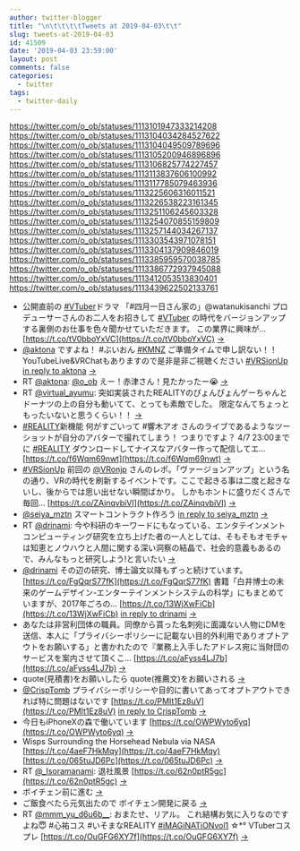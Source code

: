 ```yaml
---
author: twitter-blogger
title: "\n\t\t\t\tTweets at 2019-04-03\t\t"
slug: tweets-at-2019-04-03
id: 41509
date: '2019-04-03 23:59:00'
layout: post
comments: false
categories:
  - twitter
tags:
  - twitter-daily
---
```


https://twitter.com/o_ob/statuses/1113101947333214208 https://twitter.com/o_ob/statuses/1113104034284527622 https://twitter.com/o_ob/statuses/1113104049509789696 https://twitter.com/o_ob/statuses/1113105200946896896 https://twitter.com/o_ob/statuses/1113106825774227457 https://twitter.com/o_ob/statuses/1113113837606100992 https://twitter.com/o_ob/statuses/1113117785079463936 https://twitter.com/o_ob/statuses/1113225606316011521 https://twitter.com/o_ob/statuses/1113226538223161345 https://twitter.com/o_ob/statuses/1113251106245603328 https://twitter.com/o_ob/statuses/1113254070855159809 https://twitter.com/o_ob/statuses/1113257144034267137 https://twitter.com/o_ob/statuses/1113303543971078151 https://twitter.com/o_ob/statuses/1113304137909846019 https://twitter.com/o_ob/statuses/1113385959570038785 https://twitter.com/o_ob/statuses/1113386772937945088 https://twitter.com/o_ob/statuses/1113412053513830401 https://twitter.com/o_ob/statuses/1113439622502133761  

*   公開直前の [#VTuber](https://twitter.com/search?q=%23VTuber&src=hash)ドラマ 「#四月一日さん家の」@watanukisanchi プロデューサーさんのお二人をお招きして [#VTuber](https://twitter.com/search?q=%23VTuber&src=hash) の時代をバージョンアップする裏側のお仕事を色々聞かせていただきます。 この業界に興味が… [https://t.co/tV0bboYxVC](https://t.co/tV0bboYxVC) [->](https://twitter.com/o_ob/statuses/1113101947333214208)
*   [@aktona](https://twitter.com/aktona) ですよね！ #ぶいおん [#KMNZ](https://twitter.com/search?q=%23KMNZ&src=hash) ご準備タイムで申し訳ない！！ YouTubeLive&VRChatもありますので是非是非ご視聴ください [#VRSionUp](https://twitter.com/search?q=%23VRSionUp&src=hash) [in reply to aktona](https://twitter.com/aktona/statuses/1113103054000205824) [->](https://twitter.com/o_ob/statuses/1113104034284527622)
*   RT [@aktona](https://twitter.com/aktona): [@o_ob](https://twitter.com/o_ob) えー！赤津さん！見たかったー😭 [->](https://twitter.com/o_ob/statuses/1113104049509789696)
*   RT [@virtual_ayumu](https://twitter.com/virtual_ayumu): 突如実装されたREALITYのぴょんぴょんゲーちゃんとドーナツの上の自分も動いてて、とっても素敵でした。 限定なんてちょっともったいないと思うくらい！！ [->](https://twitter.com/o_ob/statuses/1113105200946896896)
*   [#REALITY](https://twitter.com/search?q=%23REALITY&src=hash)新機能 何がすごいって #響木アオ さんのライブであるようなツーショットが自分のアバターで撮れてしまう！ つまりですよ？ 4/7 23:00までに [#REALITY](https://twitter.com/search?q=%23REALITY&src=hash) ダウンロードしてナイスなアバター作って配信してエ… [https://t.co/f6Wqm69nwt](https://t.co/f6Wqm69nwt) [->](https://twitter.com/o_ob/statuses/1113106825774227457)
*   [#VRSionUp](https://twitter.com/search?q=%23VRSionUp&src=hash) 前回の [@VRonjp](https://twitter.com/VRonjp) さんのレポ。「ヴァージョンアップ」という名の通り、VRの時代を刷新するイベントです。ここで起きる事は二度と起きないし、後からでは思い出せない瞬間ばかり。 しかもホントに盛りだくさんで毎回… [https://t.co/ZAinqvbiVI](https://t.co/ZAinqvbiVI) [->](https://twitter.com/o_ob/statuses/1113113837606100992)
*   [@seiya_mztn](https://twitter.com/seiya_mztn) スマートコントラクト作ろう [in reply to seiya_mztn](https://twitter.com/seiya_mztn/statuses/1113116482886496256) [->](https://twitter.com/o_ob/statuses/1113117785079463936)
*   RT [@drinami](https://twitter.com/drinami): 今や科研のキーワードにもなっている、エンタテインメントコンピューティング研究を立ち上げた者の一人としては、そもそもオモチャは知恵とノウハウと人間に関する深い洞察の結晶で、社会的意義もあるので、みんなもっと研究しよう!と言いたい [->](https://twitter.com/o_ob/statuses/1113225606316011521)
*   [@drinami](https://twitter.com/drinami) その辺の研究、博士論文以降もずっと続けています。 [https://t.co/FgQqrS77fK](https://t.co/FgQqrS77fK) 書籍「白井博士の未来のゲームデザイン-エンターテインメントシステムの科学」にもまとめていますが、2017年ごろの… [https://t.co/13WjXwFiCb](https://t.co/13WjXwFiCb) [in reply to drinami](https://twitter.com/drinami/statuses/1113221612952621056) [->](https://twitter.com/o_ob/statuses/1113226538223161345)
*   あなたは非営利団体の職員。同僚から貰った名刺宛に面識ない人物にDMを送信、本人に「プライバシーポリシーに記載ない目的外利用でありオプトアウトをお願いする」と書かれたので『業務上入手したアドレス宛に当財団のサービスを案内させて頂くこ… [https://t.co/aFyss4LJ7b](https://t.co/aFyss4LJ7b) [->](https://twitter.com/o_ob/statuses/1113251106245603328)
*   quote(見積書)をお願いしたら quote(推薦文)をお願いされる [->](https://twitter.com/o_ob/statuses/1113254070855159809)
*   [@CrispTomb](https://twitter.com/CrispTomb) プライバシーポリシーや目的に書いてあってオプトアウトできれば特に問題はないです [https://t.co/PMIt1Ez8uV](https://t.co/PMIt1Ez8uV) [in reply to CrispTomb](https://twitter.com/CrispTomb/statuses/1113254923070660609) [->](https://twitter.com/o_ob/statuses/1113257144034267137)
*   今日もiPhoneXの森で働いています [https://t.co/OWPWyto6yq](https://t.co/OWPWyto6yq) [->](https://twitter.com/o_ob/statuses/1113303543971078151)
*   Wisps Surrounding the Horsehead Nebula via NASA [https://t.co/4aeF7HkMqy](https://t.co/4aeF7HkMqy) [https://t.co/065tuJD6Pc](https://t.co/065tuJD6Pc) [->](https://twitter.com/o_ob/statuses/1113304137909846019)
*   RT [@_Isoramanami](https://twitter.com/_Isoramanami): 退社風景 [https://t.co/62n0ptR5gc](https://t.co/62n0ptR5gc) [->](https://twitter.com/o_ob/statuses/1113385959570038785)
*   ボイチェン前に進む [->](https://twitter.com/o_ob/statuses/1113386772937945088)
*   ご飯食べたら元気出たので ボイチェン開発に戻る [->](https://twitter.com/o_ob/statuses/1113412053513830401)
*   RT [@mmm_yu_d6u6b__](https://twitter.com/mmm_yu_d6u6b__): おまたせ、リアル。 これ結構お気に入りなのですよね😇 #心祐コス #いそまなREALITY [#iMAGiNATiONvol1](https://twitter.com/search?q=%23iMAGiNATiONvol1&src=hash) ☆*° VTuberコスプレ [https://t.co/OuGFG6XY7f](https://t.co/OuGFG6XY7f) [->](https://twitter.com/o_ob/statuses/1113439622502133761)
